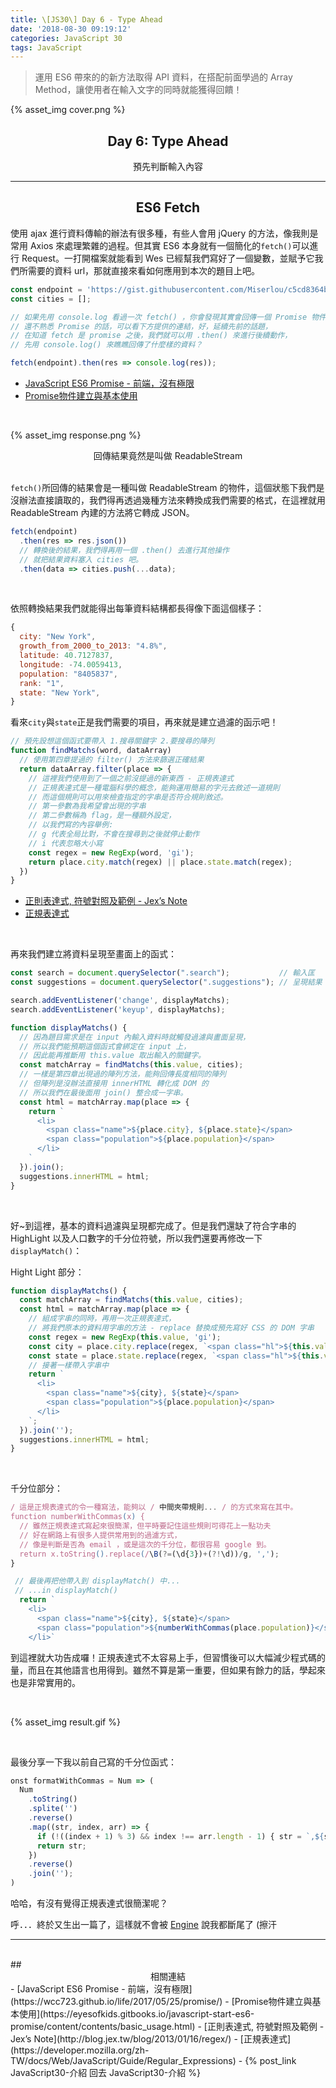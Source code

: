 ```yaml
---
title: \[JS30\] Day 6 - Type Ahead
date: '2018-08-30 09:19:12'
categories: JavaScript 30
tags: JavaScript
---
```


> 運用 ES6 帶來的的新方法取得 API 資料，在搭配前面學過的 Array Method，讓使用者在輸入文字的同時就能獲得回饋！

<!-- more -->

{% asset_img cover.png %}

## <center>Day 6: Type Ahead</center> #
<center>預先判斷輸入內容</center>

---

## <center>ES6 Fetch</center> #

使用 ajax 進行資料傳輸的辦法有很多種，有些人會用 jQuery 的方法，像我則是常用 Axios 來處理繁雜的過程。但其實 ES6 本身就有一個簡化的`fetch()`可以進行 Request。一打開檔案就能看到 Wes 已經幫我們寫好了一個變數，並賦予它我們所需要的資料 url，那就直接來看如何應用到本次的題目上吧。

```js
const endpoint = 'https://gist.githubusercontent.com/Miserlou/c5cd8364bf9b2420bb29/raw/2bf258763cdddd704f8ffd3ea9a3e81d25e2c6f6/cities.json';
const cities = [];

// 如果先用 console.log 看過一次 fetch() ，你會發現其實會回傳一個 Promise 物件，
// 還不熟悉 Promise 的話，可以看下方提供的連結，好，延續先前的話題，
// 在知道 fetch 是 promise 之後，我們就可以用 .then() 來進行後續動作，
// 先用 console.log() 來瞧瞧回傳了什麼樣的資料？

fetch(endpoint).then(res => console.log(res));
```

- [JavaScript ES6 Promise - 前端，沒有極限](https://wcc723.github.io/life/2017/05/25/promise/)
- [Promise物件建立與基本使用](https://eyesofkids.gitbooks.io/javascript-start-es6-promise/content/contents/basic_usage.html)

<br />

{% asset_img response.png %}

<center>回傳結果竟然是叫做 ReadableStream</center>

<br />

`fetch()`所回傳的結果會是一種叫做 ReadableStream 的物件，這個狀態下我們是沒辦法直接讀取的，我們得再透過幾種方法來轉換成我們需要的格式，在這裡就用 ReadableStream 內建的方法將它轉成 JSON。

```js
fetch(endpoint)
  .then(res => res.json())
  // 轉換後的結果，我們得再用一個 .then() 去進行其他操作
  // 就把結果資料塞入 cities 吧。
  .then(data => cities.push(...data);
```

<br />

依照轉換結果我們就能得出每筆資料結構都長得像下面這個樣子：
```js
{
  city: "New York",
  growth_from_2000_to_2013: "4.8%",
  latitude: 40.7127837,
  longitude: -74.0059413,
  population: "8405837",
  rank: "1",
  state: "New York",
}
```
看來`city`與`state`正是我們需要的項目，再來就是建立過濾的函示吧！
```js
// 預先設想這個函式要帶入 1.搜尋關鍵字 2.要搜尋的陣列
function findMatchs(word, dataArray) 
  // 使用第四章提過的 filter() 方法來篩選正確結果
  return dataArray.filter(place => {
    // 這裡我們使用到了一個之前沒提過的新東西 - 正規表達式
    // 正規表達式是一種電腦科學的概念，能夠運用簡易的字元去敘述一道規則
    // 而這個規則可以用來檢查指定的字串是否符合規則敘述。
    // 第一參數為我希望會出現的字串
    // 第二參數稱為 flag，是一種額外設定，
    // 以我們寫的內容舉例:
    // g 代表全局比對，不會在搜尋到之後就停止動作
    // i 代表忽略大小寫
    const regex = new RegExp(word, 'gi');
    return place.city.match(regex) || place.state.match(regex);
  })
}
```

- [正則表達式, 符號對照及範例 - Jex’s Note](http://blog.jex.tw/blog/2013/01/16/regex/)
- [正規表達式](https://developer.mozilla.org/zh-TW/docs/Web/JavaScript/Guide/Regular_Expressions)

<br />

再來我們建立將資料呈現至畫面上的函式：
```js
const search = document.querySelector(".search");           // 輸入匡
const suggestions = document.querySelector(".suggestions"); // 呈現結果

search.addEventListener('change', displayMatchs);
search.addEventListener('keyup', displayMatchs);

function displayMatchs() {
  // 因為題目需求是在 input 內輸入資料時就觸發過濾與畫面呈現，
  // 所以我們能預期這個函式會綁定在 input 上，
  // 因此能再推斷用 this.value 取出輸入的關鍵字。
  const matchArray = findMatchs(this.value, cities);
  // 一樣是第四章出現過的陣列方法，能夠回傳長度相同的陣列
  // 但陣列是沒辦法直接用 innerHTML 轉化成 DOM 的
  // 所以我們在最後面用 join() 整合成一字串。
  const html = matchArray.map(place => {
    return `
      <li>
        <span class="name">${place.city}, ${place.state}</span>
        <span class="population">${place.population}</span>
      </li>
    `
  }).join();
  suggestions.innerHTML = html;
}
```

<br />

好~到這裡，基本的資料過濾與呈現都完成了。但是我們還缺了符合字串的 HighLight 以及人口數字的千分位符號，所以我們還要再修改一下`displayMatch()`：

Hight Light 部分：
```js
function displayMatchs() {
  const matchArray = findMatchs(this.value, cities);
  const html = matchArray.map(place => {
    // 組成字串的同時，再用一次正規表達式，
    // 將我們原本的資料用字串的方法 - replace 替換成預先寫好 CSS 的 DOM 字串
    const regex = new RegExp(this.value, 'gi');
    const city = place.city.replace(regex, `<span class="hl">${this.value}</span>`);
    const state = place.state.replace(regex, `<span class="hl">${this.value}</span>`);
    // 接著一樣帶入字串中
    return `
      <li>
        <span class="name">${city}, ${state}</span>
        <span class="population">${place.population}</span>
      </li>
    `;
  }).join('');
  suggestions.innerHTML = html;
}
```

<br />

千分位部分：
```js
/ 這是正規表達式的令一種寫法，能夠以 / 中間夾帶規則... / 的方式來寫在其中。
function numberWithCommas(x) {
  // 雖然正規表達式寫起來很簡潔，但平時要記住這些規則可得花上一點功夫
  // 好在網路上有很多人提供常用到的過濾方式，
  // 像是判斷是否為 email ，或是這次的千分位，都很容易 google 到。
  return x.toString().replace(/\B(?=(\d{3})+(?!\d))/g, ',');
}

 // 最後再把他帶入到 displayMatch() 中...
 // ...in displayMatch()
  return `
    <li>
      <span class="name">${city}, ${state}</span>
      <span class="population">${numberWithCommas(place.population)}</span>
    </li>`
```
到這裡就大功告成囉！正規表達式不太容易上手，但習慣後可以大幅減少程式碼的量，而且在其他語言也用得到。雖然不算是第一重要，但如果有餘力的話，學起來也是非常實用的。

<br />

{% asset_img result.gif %}

<br />

最後分享一下我以前自己寫的千分位函式：
```js
onst formatWithCommas = Num => (
  Num
    .toString()
    .splite('')
    .reverse()
    .map((str, index, arr) => {
      if (!((index + 1) % 3) && index !== arr.length - 1) { str = `,${str}`; }
      return str;
    })
    .reverse()
    .join('');
)
```
哈哈，有沒有覺得正規表達式很簡潔呢？

呼．．．終於又生出一篇了，這樣就不會被 [Engine](https://medium.com/@linengine) 說我都斷尾了 (擦汗

---
<br />
## <center>相關連結</center>
- [JavaScript ES6 Promise - 前端，沒有極限](https://wcc723.github.io/life/2017/05/25/promise/)
- [Promise物件建立與基本使用](https://eyesofkids.gitbooks.io/javascript-start-es6-promise/content/contents/basic_usage.html)
- [正則表達式, 符號對照及範例 - Jex’s Note](http://blog.jex.tw/blog/2013/01/16/regex/)
- [正規表達式](https://developer.mozilla.org/zh-TW/docs/Web/JavaScript/Guide/Regular_Expressions)
- {% post_link JavaScript30-介紹 回去 JavaScript30-介紹 %}